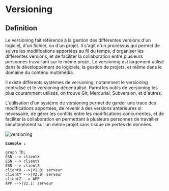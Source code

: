 # Versioning

## Definition

Le versioning fait référence à la gestion des différentes versions d'un logiciel, d'un fichier, ou d'un projet. Il s'agit d'un processus qui permet de suivre les modifications apportées au fil du temps, d'organiser les différentes versions, et de faciliter la collaboration entre plusieurs personnes travaillant sur le même projet. Le versioning est largement utilisé dans le développement de logiciels, la gestion de projets, et même dans le domaine du contenu multimédia.

Il existe différents systèmes de versioning, notamment le versioning centralisé et le versioning décentralisé. Parmi les outils de versioning les plus couramment utilisés, on trouve Git, Mercurial, Subversion, et d'autres.

L'utilisation d'un système de versioning permet de garder une trace des modifications apportées, de revenir à des versions antérieures si nécessaire, de gérer les conflits entre les modifications concurrentes, et de faciliter la collaboration en permettant à plusieurs personnes de travailler simultanément sur un même projet sans risque de pertes de données.

![versioning](https://d36ai2hkxl16us.cloudfront.net/course-uploads/3eb5fe9d-f865-4dce-9bb3-54c11277cbaf/m4tnzu0vk1hf-semantic-versioning.jpg)

**`Exemple :`**

```mermaid
graph TD;
ESN --> clientX
ESN --> clientY
ESN --> clientZ
clientX -->|V1.0| serveur
clientY -->|V2.0| serveur
clientZ --> APP
APP -->|V2.1| serveur
```
